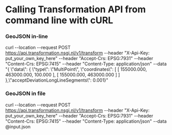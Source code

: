 # Calling Transformation API from command line with cURL

### GeoJSON in-line
curl --location --request POST https://api.transformation.nsgi.nl/v1/transform --header "X-Api-Key: put_your_own_key_here" --header "Accept-Crs: EPSG:7931" --header "Content-Crs: EPSG:7415" --header "Content-Type: application/json" --data "{ \\"data\\": { \\"type\\": \\"MultiPoint\\", \\"coordinates\\": [ [ 155000.000, 463000.000, 100.000 ], [ 155000.000, 463000.000 ] ] },\\"acceptDeviationLongLineSegments\\": 0.001}"

### GeoJSON in file
curl --location --request POST https://api.transformation.nsgi.nl/v1/transform --header "X-Api-Key: put_your_own_key_here" --header "Accept-Crs: EPSG:7931" --header "Content-Crs: EPSG:7415" --header "Content-Type: application/json" --data @input.json
